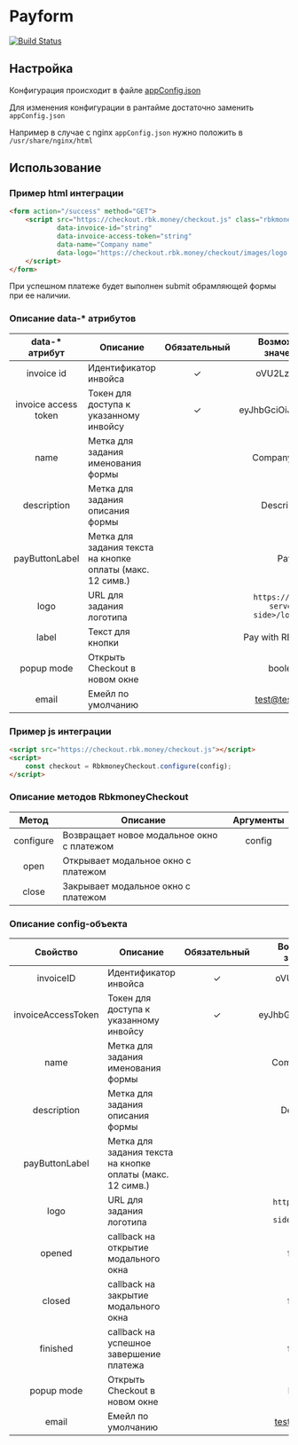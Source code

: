 # Payform
[![Build Status](http://ci.rbkmoney.com/buildStatus/icon?job=rbkmoney_private/payform/master)](http://ci.rbkmoney.com/job/rbkmoney_private/job/payform/job/master)

## Настройка
Конфигурация происходит в файле [appConfig.json](/src/appConfig.json)

Для изменения конфигурации в рантайме достаточно заменить `appConfig.json`

Например в случае с nginx `appConfig.json` нужно положить в `/usr/share/nginx/html`

## Использование
### Пример html интеграции
```html
<form action="/success" method="GET">
    <script src="https://checkout.rbk.money/checkout.js" class="rbkmoney-checkout"
            data-invoice-id="string"
            data-invoice-access-token="string"
            data-name="Company name"
            data-logo="https://checkout.rbk.money/checkout/images/logo.png">
    </script>
</form>
```

При успешном платеже будет выполнен submit обрамляющей формы при ее наличии.
### Описание data-* атрибутов
| data-* атрибут           | Описание                                                  | Обязательный | Возможные значения                    |
| :----------------------: | --------------------------------------------------------- | :-----------:| :------------------------------------:|
| invoice id               | Идентификатор инвойса                                     | ✓            | oVU2LzUCbQ                            |
| invoice access token     | Токен для доступа к указанному инвойсу                    | ✓            | eyJhbGciOiJSUzI1N...                  |
| name                     | Метка для задания именования формы                        |              | Company name                          |
| description              | Метка для задания описания формы                          |              | Description                           |
| payButtonLabel           | Метка для задания текста на кнопке оплаты (макс. 12 симв.)|              | Pay                                   |
| logo                     | URL для задания логотипа                                  |              | `https://<your-server-side>/logo.png` |
| label                    | Текст для кнопки                                          |              | Pay with RBKmoney                     |
| popup mode               | Открыть Checkout в новом окне                             |              | boolean                               |
| email                    | Емейл по умолчанию                                        |              | test@test.com                         |

### Пример js интеграции
```html
<script src="https://checkout.rbk.money/checkout.js"></script>
<script>
    const checkout = RbkmoneyCheckout.configure(config);
</script>
```
### Описание методов RbkmoneyCheckout
| Метод                    | Описание                                              | Аргументы                 |
| :----------------------: | ----------------------------------------------------- | :------------------------:|
| configure                | Возвращает новое модальное окно с платежом            | config                    |
| open                     | Открывает модальное окно с платежом                   |                           |
| close                    | Закрывает модальное окно с платежом                   |                           |

### Описание config-объекта
| Свойство                 | Описание                                                  | Обязательный | Возможные значения                    |
| :----------------------: | --------------------------------------------------------- | :-----------:| :------------------------------------:|
| invoiceID                | Идентификатор инвойса                                     | ✓            | oVU2LzUCbQ                            |
| invoiceAccessToken       | Токен для доступа к указанному инвойсу                    | ✓            | eyJhbGciOiJSUzI1N...                  |
| name                     | Метка для задания именования формы                        |              | Company name                          |
| description              | Метка для задания описания формы                          |              | Description                           |
| payButtonLabel           | Метка для задания текста на кнопке оплаты (макс. 12 симв.)|              | Pay                                   |
| logo                     | URL для задания логотипа                                  |              | `https://<your-server-side>/logo.png` |
| opened                   | callback на открытие модального окна                      |              | function                              |
| closed                   | callback на закрытие модального окна                      |              | function                              |
| finished                 | callback на успешное завершение платежа                   |              | function                              |
| popup mode               | Открыть Checkout в новом окне                             |              | boolean                               |
| email                    | Емейл по умолчанию                                        |              | test@test.com                         |
